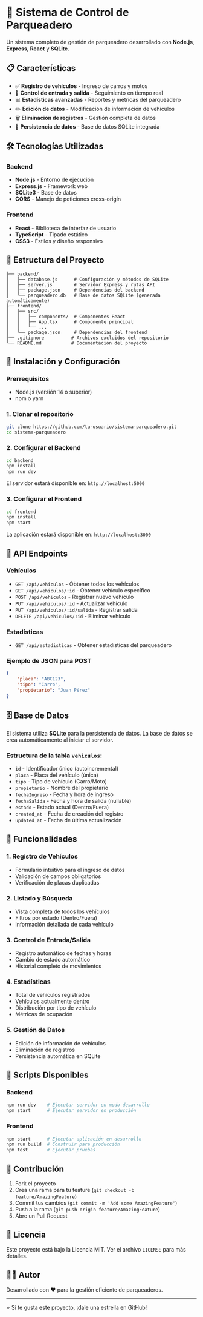 # 🚗 Sistema de Control de Parqueadero

Un sistema completo de gestión de parqueadero desarrollado con **Node.js**, **Express**, **React** y **SQLite**.

## 📋 Características

- ✅ **Registro de vehículos** - Ingreso de carros y motos
- 🚪 **Control de entrada y salida** - Seguimiento en tiempo real
- 📊 **Estadísticas avanzadas** - Reportes y métricas del parqueadero
- ✏️ **Edición de datos** - Modificación de información de vehículos
- 🗑️ **Eliminación de registros** - Gestión completa de datos
- 💾 **Persistencia de datos** - Base de datos SQLite integrada

## 🛠️ Tecnologías Utilizadas

### Backend
- **Node.js** - Entorno de ejecución
- **Express.js** - Framework web
- **SQLite3** - Base de datos
- **CORS** - Manejo de peticiones cross-origin

### Frontend
- **React** - Biblioteca de interfaz de usuario
- **TypeScript** - Tipado estático
- **CSS3** - Estilos y diseño responsivo

## 📁 Estructura del Proyecto

```
├── backend/
│   ├── database.js      # Configuración y métodos de SQLite
│   ├── server.js        # Servidor Express y rutas API
│   ├── package.json     # Dependencias del backend
│   └── parqueadero.db   # Base de datos SQLite (generada automáticamente)
├── frontend/
│   ├── src/
│   │   ├── components/  # Componentes React
│   │   ├── App.tsx      # Componente principal
│   │   └── ...
│   └── package.json     # Dependencias del frontend
├── .gitignore          # Archivos excluidos del repositorio
└── README.md           # Documentación del proyecto
```

## 🚀 Instalación y Configuración

### Prerrequisitos
- Node.js (versión 14 o superior)
- npm o yarn

### 1. Clonar el repositorio
```bash
git clone https://github.com/tu-usuario/sistema-parqueadero.git
cd sistema-parqueadero
```

### 2. Configurar el Backend
```bash
cd backend
npm install
npm run dev
```
El servidor estará disponible en: `http://localhost:5000`

### 3. Configurar el Frontend
```bash
cd frontend
npm install
npm start
```
La aplicación estará disponible en: `http://localhost:3000`

## 📡 API Endpoints

### Vehículos
- `GET /api/vehiculos` - Obtener todos los vehículos
- `GET /api/vehiculos/:id` - Obtener vehículo específico
- `POST /api/vehiculos` - Registrar nuevo vehículo
- `PUT /api/vehiculos/:id` - Actualizar vehículo
- `PUT /api/vehiculos/:id/salida` - Registrar salida
- `DELETE /api/vehiculos/:id` - Eliminar vehículo

### Estadísticas
- `GET /api/estadisticas` - Obtener estadísticas del parqueadero

### Ejemplo de JSON para POST
```json
{
    "placa": "ABC123",
    "tipo": "Carro",
    "propietario": "Juan Pérez"
}
```

## 🗄️ Base de Datos

El sistema utiliza **SQLite** para la persistencia de datos. La base de datos se crea automáticamente al iniciar el servidor.

### Estructura de la tabla `vehiculos`:
- `id` - Identificador único (autoincremental)
- `placa` - Placa del vehículo (única)
- `tipo` - Tipo de vehículo (Carro/Moto)
- `propietario` - Nombre del propietario
- `fechaIngreso` - Fecha y hora de ingreso
- `fechaSalida` - Fecha y hora de salida (nullable)
- `estado` - Estado actual (Dentro/Fuera)
- `created_at` - Fecha de creación del registro
- `updated_at` - Fecha de última actualización

## 🎯 Funcionalidades

### 1. Registro de Vehículos
- Formulario intuitivo para el ingreso de datos
- Validación de campos obligatorios
- Verificación de placas duplicadas

### 2. Listado y Búsqueda
- Vista completa de todos los vehículos
- Filtros por estado (Dentro/Fuera)
- Información detallada de cada vehículo

### 3. Control de Entrada/Salida
- Registro automático de fechas y horas
- Cambio de estado automático
- Historial completo de movimientos

### 4. Estadísticas
- Total de vehículos registrados
- Vehículos actualmente dentro
- Distribución por tipo de vehículo
- Métricas de ocupación

### 5. Gestión de Datos
- Edición de información de vehículos
- Eliminación de registros
- Persistencia automática en SQLite

## 🔧 Scripts Disponibles

### Backend
```bash
npm run dev    # Ejecutar servidor en modo desarrollo
npm start      # Ejecutar servidor en producción
```

### Frontend
```bash
npm start      # Ejecutar aplicación en desarrollo
npm run build  # Construir para producción
npm test       # Ejecutar pruebas
```

## 🤝 Contribución

1. Fork el proyecto
2. Crea una rama para tu feature (`git checkout -b feature/AmazingFeature`)
3. Commit tus cambios (`git commit -m 'Add some AmazingFeature'`)
4. Push a la rama (`git push origin feature/AmazingFeature`)
5. Abre un Pull Request

## 📝 Licencia

Este proyecto está bajo la Licencia MIT. Ver el archivo `LICENSE` para más detalles.

## 👨‍💻 Autor

Desarrollado con ❤️ para la gestión eficiente de parqueaderos.

---

⭐ Si te gusta este proyecto, ¡dale una estrella en GitHub!